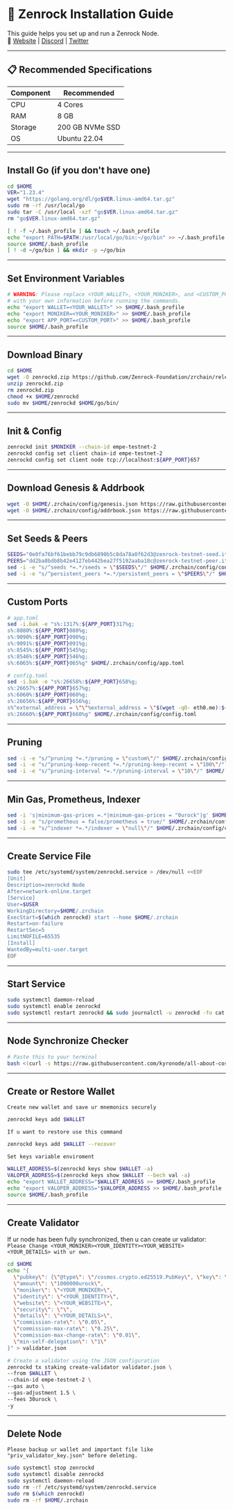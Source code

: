 # 🚀 Zenrock Installation Guide

This guide helps you set up and run a Zenrock Node.  
🔗 [Website](https://zenrocklabs.io/) | [Discord](https://discord.gg/hX4jng2s) | [Twitter](https://x.com/OfficialZenRock)

---

## 📋 Recommended Specifications

| Component | Recommended |
|-----------|----------|
| CPU       | 4 Cores  |
| RAM       | 8 GB     |
| Storage   | 200 GB NVMe SSD |
| OS        | Ubuntu 22.04 |

---

## Install Go (if you don't have one)
```bash
cd $HOME
VER="1.23.4"
wget "https://golang.org/dl/go$VER.linux-amd64.tar.gz"
sudo rm -rf /usr/local/go
sudo tar -C /usr/local -xzf "go$VER.linux-amd64.tar.gz"
rm "go$VER.linux-amd64.tar.gz"

[ ! -f ~/.bash_profile ] && touch ~/.bash_profile
echo "export PATH=$PATH:/usr/local/go/bin:~/go/bin" >> ~/.bash_profile
source $HOME/.bash_profile
[ ! -d ~/go/bin ] && mkdir -p ~/go/bin
```

---

## Set Environment Variables
```bash
# WARNING: Please replace <YOUR_WALLET>, <YOUR_MONIKER>, and <CUSTOM_PORT>
# with your own information before running the commands.
echo "export WALLET=<YOUR_WALLET>" >> $HOME/.bash_profile
echo "export MONIKER=<YOUR_MONIKER>" >> $HOME/.bash_profile
echo "export APP_PORT=<CUSTOM_PORT>" >> $HOME/.bash_profile
source $HOME/.bash_profile
```

---

## Download Binary
```bash
cd $HOME
wget -O zenrockd.zip https://github.com/Zenrock-Foundation/zrchain/releases/download/v6.25.0/zenrockd.zip
unzip zenrockd.zip
rm zenrockd.zip
chmod +x $HOME/zenrockd
sudo mv $HOME/zenrockd $HOME/go/bin/
```

---

## Init & Config
```bash
zenrockd init $MONIKER --chain-id empe-testnet-2
zenrockd config set client chain-id empe-testnet-2
zenrockd config set client node tcp://localhost:${APP_PORT}657
```

---

## Download Genesis & Addrbook
```bash
wget -O $HOME/.zrchain/config/genesis.json https://raw.githubusercontent.com/kyronode/all-about-cosmos/refs/heads/main/Testnet/Zenrock/genesis.json
wget -O $HOME/.zrchain/config/addrbook.json https://raw.githubusercontent.com/kyronode/all-about-cosmos/refs/heads/main/Testnet/Zenrock/addrbook.json
```

---

## Set Seeds & Peers
```bash
SEEDS="0e0fa76bf61bebb79c9db6890b5c8da78a0f62d3@zenrock-testnet-seed.itrocket.net:56656"
PEERS="dd2ba8bdb8b42e4127eb442bea27f5192aaba18c@zenrock-testnet-peer.itrocket.net:11656"
sed -i -e "s/^seeds *=.*/seeds = \"$SEEDS\"/" $HOME/.zrchain/config/config.toml
sed -i -e "s/^persistent_peers *=.*/persistent_peers = \"$PEERS\"/" $HOME/.zrchain/config/config.toml
```

---

## Custom Ports
```bash
# app.toml
sed -i.bak -e "s%:1317%:${APP_PORT}317%g;
s%:8080%:${APP_PORT}080%g;
s%:9090%:${APP_PORT}090%g;
s%:9091%:${APP_PORT}091%g;
s%:8545%:${APP_PORT}545%g;
s%:8546%:${APP_PORT}546%g;
s%:6065%:${APP_PORT}065%g" $HOME/.zrchain/config/app.toml

# config.toml
sed -i.bak -e "s%:26658%:${APP_PORT}658%g;
s%:26657%:${APP_PORT}657%g;
s%:6060%:${APP_PORT}060%g;
s%:26656%:${APP_PORT}656%g;
s%^external_address = \"\"%external_address = \"$(wget -qO- eth0.me):${APP_PORT}656\"%;
s%:26660%:${APP_PORT}660%g" $HOME/.zrchain/config/config.toml
```

---

## Pruning
```bash
sed -i -e "s/^pruning *=.*/pruning = \"custom\"/" $HOME/.zrchain/config/app.toml 
sed -i -e "s/^pruning-keep-recent *=.*/pruning-keep-recent = \"100\"/" $HOME/.zrchain/config/app.toml
sed -i -e "s/^pruning-interval *=.*/pruning-interval = \"10\"/" $HOME/.zrchain/config/app.toml
```

---

## Min Gas, Prometheus, Indexer
```bash
sed -i 's|minimum-gas-prices =.*|minimum-gas-prices = "0urock"|g' $HOME/.zrchain/config/app.toml
sed -i -e "s/prometheus = false/prometheus = true/" $HOME/.zrchain/config/config.toml
sed -i -e "s/^indexer *=.*/indexer = \"null\"/" $HOME/.zrchain/config/config.toml
```

---

## Create Service File
```bash
sudo tee /etc/systemd/system/zenrockd.service > /dev/null <<EOF
[Unit]
Description=zenrockd Node
After=network-online.target
[Service]
User=$USER
WorkingDirectory=$HOME/.zrchain
ExecStart=$(which zenrockd) start --home $HOME/.zrchain
Restart=on-failure
RestartSec=5
LimitNOFILE=65535
[Install]
WantedBy=multi-user.target
EOF
```

---

## Start Service
```bash
sudo systemctl daemon-reload
sudo systemctl enable zenrockd
sudo systemctl restart zenrockd && sudo journalctl -u zenrockd -fo cat
```

---

## Node Synchronize Checker
```bash
# Paste this to your terminal
bash <(curl -s https://raw.githubusercontent.com/kyronode/all-about-cosmos/refs/heads/main/Testnet/Zenrock/zenrock-sync.sh)
```

---

## Create or Restore Wallet
`Create new wallet and save ur mnemonics securely`
```bash
zenrockd keys add $WALLET
```
`If u want to restore use this command`
```bash
zenrockd keys add $WALLET --recover
```
`Set keys variable enviroment`
```bash
WALLET_ADDRESS=$(zenrockd keys show $WALLET -a)
VALOPER_ADDRESS=$(zenrockd keys show $WALLET --bech val -a)
echo "export WALLET_ADDRESS="$WALLET_ADDRESS >> $HOME/.bash_profile
echo "export VALOPER_ADDRESS="$VALOPER_ADDRESS >> $HOME/.bash_profile
source $HOME/.bash_profile
```

---

## Create Validator
If ur node has been fully synchronized, then u can create ur validator:
`Please Change <YOUR_MONIKER><YOUR_IDENTITY><YOUR_WEBSITE><YOUR_DETAILS> with ur own.`
```bash
cd $HOME
echo "{
  \"pubkey\": {\"@type\": \"/cosmos.crypto.ed25519.PubKey\", \"key\": \"$(zenrockd tendermint show-validator | grep -Po '\"key\":\s*\"\K[^\"]*')\"},
  \"amount\": \"1000000urock\",
  \"moniker\": \"<YOUR_MONIKER>\",
  \"identity\": \"<YOUR_IDENTITY>\",
  \"website\": \"<YOUR_WEBSITE>\",
  \"security\": \"\",
  \"details\": \"<YOUR_DETAILS>\",
  \"commission-rate\": \"0.05\",
  \"commission-max-rate\": \"0.25\",
  \"commission-max-change-rate\": \"0.01\",
  \"min-self-delegation\": \"1\"
}" > validator.json

# Create a validator using the JSON configuration
zenrockd tx staking create-validator validator.json \
--from $WALLET \
--chain-id empe-testnet-2 \
--gas auto \
--gas-adjustment 1.5 \
--fees 30urock \
-y
```

---

## Delete Node
`Please backup ur wallet and important file like "priv_validator_key.json" before deleting.` 
```bash
sudo systemctl stop zenrockd
sudo systemctl disable zenrockd
sudo systemctl daemon-reload
sudo rm -rf /etc/systemd/system/zenrockd.service
sudo rm $(which zenrockd)
sudo rm -rf $HOME/.zrchain
```